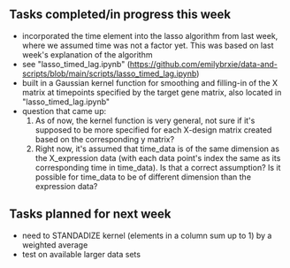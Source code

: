## Tasks completed/in progress this week
- incorporated the time element into the lasso algorithm from last week, where we assumed time was not a factor yet. This was based on last week's explanation of the algorithm
- see "lasso_timed_lag.ipynb" (https://github.com/emilybrxie/data-and-scripts/blob/main/scripts/lasso_timed_lag.ipynb) 
- built in a Gaussian kernel function for smoothing and filling-in of the X matrix at timepoints specified by the target gene matrix, also located in "lasso_timed_lag.ipynb"
- question that came up:
  1. As of now, the kernel function is very general, not sure if it's supposed to be more specified for each X-design matrix created based on the corresponding y matrix?
  2. Right now, it's assumed that time_data is of the same dimension as the X_expression data (with each data point's index the same as its corresponding time in time_data). Is that a correct assumption? Is it possible for time_data to be of different dimension than the expression data?


## Tasks planned for next week
- need to STANDADIZE kernel (elements in a column sum up to 1) by a weighted average
- test on available larger data sets
